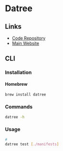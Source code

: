 # Datree

<!--
helm plugin install https://github.com/datreeio/helm-datree
-->

## Links

- [Code Repository](https://github.com/datreeio/datree)
- [Main Website](https://hub.datree.io/)

## CLI

### Installation

#### Homebrew

```sh
brew install datree
```

### Commands

```sh
datree -h
```

### Usage

```sh
#
datree test [./manifests]
```
